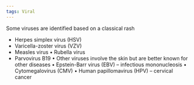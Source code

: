 ```yaml
---
tags: Viral
---
```

Some viruses are identified based on a classical rash 
- Herpes simplex virus (HSV)
- Varicella-zoster virus (VZV)
- Measles virus • Rubella virus
- Parvovirus B19 • Other viruses involve the skin but are better known for other diseases • Epstein-Barr virus (EBV) – infectious mononucleosis • Cytomegalovirus (CMV) • Human papillomavirus (HPV) – cervical cancer